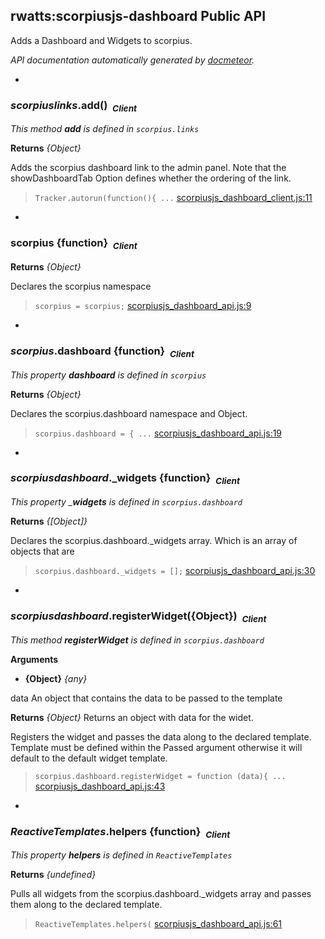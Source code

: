 ## rwatts:scorpiusjs-dashboard Public API ##

Adds a Dashboard and Widgets to scorpius.

_API documentation automatically generated by [docmeteor](https://github.com/raix/docmeteor)._

-

### <a name="scorpius.links.add"></a>*scorpiuslinks*.add()&nbsp;&nbsp;<sub><i>Client</i></sub> ###

*This method __add__ is defined in `scorpius.links`*

__Returns__  *{Object}*


Adds the scorpius dashboard link to the admin panel.
Note that the showDashboardTab Option defines whether
the ordering of the link.

> ```Tracker.autorun(function(){ ...``` [scorpiusjs_dashboard_client.js:11](scorpiusjs_dashboard_client.js#L11)


-

### <a name="scorpius"></a>scorpius {function}&nbsp;&nbsp;<sub><i>Client</i></sub> ###


__Returns__  *{Object}*


Declares the scorpius namespace

> ```scorpius = scorpius;``` [scorpiusjs_dashboard_api.js:9](scorpiusjs_dashboard_api.js#L9)


-

### <a name="scorpius.dashboard"></a>*scorpius*.dashboard {function}&nbsp;&nbsp;<sub><i>Client</i></sub> ###

*This property __dashboard__ is defined in `scorpius`*

__Returns__  *{Object}*


Declares the scorpius.dashboard namespace and Object.

> ```scorpius.dashboard = { ...``` [scorpiusjs_dashboard_api.js:19](scorpiusjs_dashboard_api.js#L19)


-

### <a name="scorpius.dashboard._widgets"></a>*scorpiusdashboard*._widgets {function}&nbsp;&nbsp;<sub><i>Client</i></sub> ###

*This property ___widgets__ is defined in `scorpius.dashboard`*

__Returns__  *{[Object]}*


Declares the scorpius.dashboard._widgets array. Which is an array
of objects that are 

> ```scorpius.dashboard._widgets = [];``` [scorpiusjs_dashboard_api.js:30](scorpiusjs_dashboard_api.js#L30)


-

### <a name="scorpius.dashboard.registerWidget"></a>*scorpiusdashboard*.registerWidget({Object})&nbsp;&nbsp;<sub><i>Client</i></sub> ###

*This method __registerWidget__ is defined in `scorpius.dashboard`*

__Arguments__

* __{Object}__ *{any}*  

 data An object that contains the data to be passed to the template


__Returns__  *{Object}*
     Returns an object with data for the widet.


Registers the widget and passes the data along to the declared template.
Template must be defined within the Passed argument otherwise it will default
to the default widget template.

> ```scorpius.dashboard.registerWidget = function (data){ ...``` [scorpiusjs_dashboard_api.js:43](scorpiusjs_dashboard_api.js#L43)


-

### <a name="ReactiveTemplates.helpers"></a>*ReactiveTemplates*.helpers {function}&nbsp;&nbsp;<sub><i>Client</i></sub> ###

*This property __helpers__ is defined in `ReactiveTemplates`*

__Returns__  *{undefined}*


Pulls all widgets from the scorpius.dashboard._widgets array and passes them
along to the declared template.

> ```ReactiveTemplates.helpers(``` [scorpiusjs_dashboard_api.js:61](scorpiusjs_dashboard_api.js#L61)


